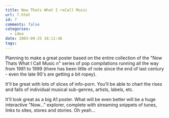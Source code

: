 ```yaml
---
title: Now Thats What I reCall Music
url: 7.html
id: 7
comments: false
categories:
  - idea
date: 2003-09-25 16:11:46
tags:
---
```


Planning to make a great poster based on the entire collection of the "Now Thats What I Call Music _n_" series of pop compilations running all the way from 1981 to 1999 (there has been little of note since the end of last century - even the late 90's are getting a bit ropey). 

It'll be great with lots of slices of info-porn. You'll be able to chart the rises and falls of individual musical sub-genres, artists, labels, etc. 

It'll look great as a big A1 poster. What will be even better will be a huge interactive "Now..." explorer, complete with streaming snippets of tunes, links to sites, stores and stories. Oh yeah...